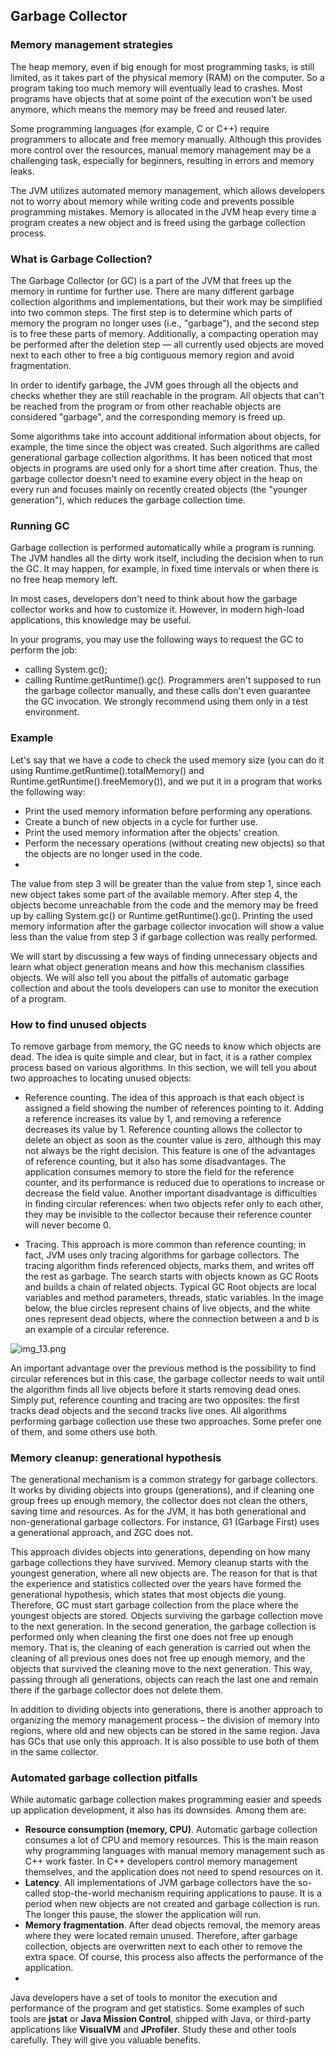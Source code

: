 ## Garbage Collector
### Memory management strategies
The heap memory, even if big enough for most programming tasks, is still limited, as it takes part of the physical memory (RAM) on the computer. So a program taking too much memory will eventually lead to crashes. Most programs have objects that at some point of the execution won't be used anymore, which means the memory may be freed and reused later.

Some programming languages (for example, C or C++) require programmers to allocate and free memory manually. Although this provides more control over the resources, manual memory management may be a challenging task, especially for beginners, resulting in errors and memory leaks.

The JVM utilizes automated memory management, which allows developers not to worry about memory while writing code and prevents possible programming mistakes. Memory is allocated in the JVM heap every time a program creates a new object and is freed using the garbage collection process.



### What is Garbage Collection?
The Garbage Collector (or GC) is a part of the JVM that frees up the memory in runtime for further use. There are many different garbage collection algorithms and implementations, but their work may be simplified into two common steps. The first step is to determine which parts of memory the program no longer uses (i.e., "garbage"), and the second step is to free these parts of memory. Additionally, a compacting operation may be performed after the deletion step — all currently used objects are moved next to each other to free a big contiguous memory region and avoid fragmentation.

In order to identify garbage, the JVM goes through all the objects and checks whether they are still reachable in the program. All objects that can't be reached from the program or from other reachable objects are considered "garbage", and the corresponding memory is freed up.

Some algorithms take into account additional information about objects, for example, the time since the object was created. Such algorithms are called generational garbage collection algorithms. It has been noticed that most objects in programs are used only for a short time after creation. Thus, the garbage collector doesn't need to examine every object in the heap on every run and focuses mainly on recently created objects (the "younger generation"), which reduces the garbage collection time.

### Running GC
Garbage collection is performed automatically while a program is running. The JVM handles all the dirty work itself, including the decision when to run the GC. It may happen, for example, in fixed time intervals or when there is no free heap memory left.

In most cases, developers don't need to think about how the garbage collector works and how to customize it. However, in modern high-load applications, this knowledge may be useful.

In your programs, you may use the following ways to request the GC to perform the job:

* calling System.gc();
* calling Runtime.getRuntime().gc().
Programmers aren't supposed to run the garbage collector manually, and these calls don't even guarantee the GC invocation. We strongly recommend using them only in a test environment.

### Example
Let's say that we have a code to check the used memory size (you can do it using Runtime.getRuntime().totalMemory() and Runtime.getRuntime().freeMemory()), and we put it in a program that works the following way:

* Print the used memory information before performing any operations.
* Create a bunch of new objects in a cycle for further use.
* Print the used memory information after the objects' creation.
* Perform the necessary operations (without creating new objects) so that the objects are no longer used in the code.
* 
The value from step 3 will be greater than the value from step 1, since each new object takes some part of the available memory. After step 4, the objects become unreachable from the code and the memory may be freed up by calling System.gc() or Runtime.getRuntime().gc(). Printing the used memory information after the garbage collector invocation will show a value less than the value from step 3 if garbage collection was really performed.

We will start by discussing a few ways of finding unnecessary objects and learn what object generation means and how this mechanism classifies objects. We will also tell you about the pitfalls of automatic garbage collection and about the tools developers can use to monitor the execution of a program.


### How to find unused objects
To remove garbage from memory, the GC needs to know which objects are dead. The idea is quite simple and clear, but in fact, it is a rather complex process based on various algorithms. In this section, we will tell you about two approaches to locating unused objects:

* Reference counting. The idea of this approach is that each object is assigned a field showing the number of references pointing to it. Adding a reference increases its value by 1, and removing a reference decreases its value by 1.
Reference counting allows the collector to delete an object as soon as the counter value is zero, although this may not always be the right decision. This feature is one of the advantages of reference counting, but it also has some disadvantages. The application consumes memory to store the field for the reference counter, and its performance is reduced due to operations to increase or decrease the field value. Another important disadvantage is difficulties in finding circular references: when two objects refer only to each other, they may be invisible to the collector because their reference counter will never become 0.

* Tracing. This approach is more common than reference counting; in fact, JVM uses only tracing algorithms for garbage collectors. The tracing algorithm finds referenced objects, marks them, and writes off the rest as garbage. The search starts with objects known as GC Roots and builds a chain of related objects. Typical GC Root objects are local variables and method parameters, threads, static variables. In the image below, the blue circles represent chains of live objects, and the white ones represent dead objects, where the connection between a and b is an example of a circular reference.

![img_13.png](img_13.png)

An important advantage over the previous method is the possibility to find circular references but in this case, the garbage collector needs to wait until the algorithm finds all livе objects before it starts removing dead ones.
Simply put, reference counting and tracing are two opposites: the first tracks dead objects and the second tracks live ones. All algorithms performing garbage collection use these two approaches. Some prefer one of them, and some others use both.

### Memory cleanup: generational hypothesis
The generational mechanism is a common strategy for garbage collectors. It works by dividing objects into groups (generations), and if cleaning one group frees up enough memory, the collector does not clean the others, saving time and resources. As for the JVM, it has both generational and non-generational garbage collectors. For instance, G1 (Garbage First) uses a generational approach, and ZGC does not.

This approach divides objects into generations, depending on how many garbage collections they have survived. Memory cleanup starts with the youngest generation, where all new objects are. The reason for that is that the experience and statistics collected over the years have formed the generational hypothesis, which states that most objects die young. Therefore, GC must start garbage collection from the place where the youngest objects are stored. Objects surviving the garbage collection move to the next generation. In the second generation, the garbage collection is performed only when cleaning the first one does not free up enough memory. That is, the cleaning of each generation is carried out when the cleaning of all previous ones does not free up enough memory, and the objects that survived the cleaning move to the next generation. This way, passing through all generations, objects can reach the last one and remain there if the garbage collector does not delete them.

In addition to dividing objects into generations, there is another approach to organizing the memory management process – the division of memory into regions, where old and new objects can be stored in the same region. Java has GCs that use only this approach. It is also possible to use both of them in the same collector.
### Automated garbage collection pitfalls
While automatic garbage collection makes programming easier and speeds up application development, it also has its downsides. Among them are:

* **Resource consumption (memory, CPU)**. Automatic garbage collection consumes a lot of CPU and memory resources. This is the main reason why programming languages with manual memory management such as C++ work faster. In C++ developers control memory management themselves, and the application does not need to spend resources on it.
* **Latency**. All implementations of JVM garbage collectors have the so-called stop-the-world mechanism requiring applications to pause. It is a period when new objects are not created and garbage collection is run. Тhe longer this pause, the slower the application will run.
* **Memory fragmentation**. After dead objects removal, the memory areas where they were located remain unused. Therefore, after garbage collection, objects are overwritten next to each other to remove the extra space. Of course, this process also affects the performance of the application.
* 
Java developers have a set of tools to monitor the execution and performance of the program 
and get statistics. Some examples of such tools are **jstat** or **Java Mission Control**, 
shipped with Java, or third-party applications like **VisualVM** and **JProfiler**. Study these and other tools carefully. They will give you valuable benefits.